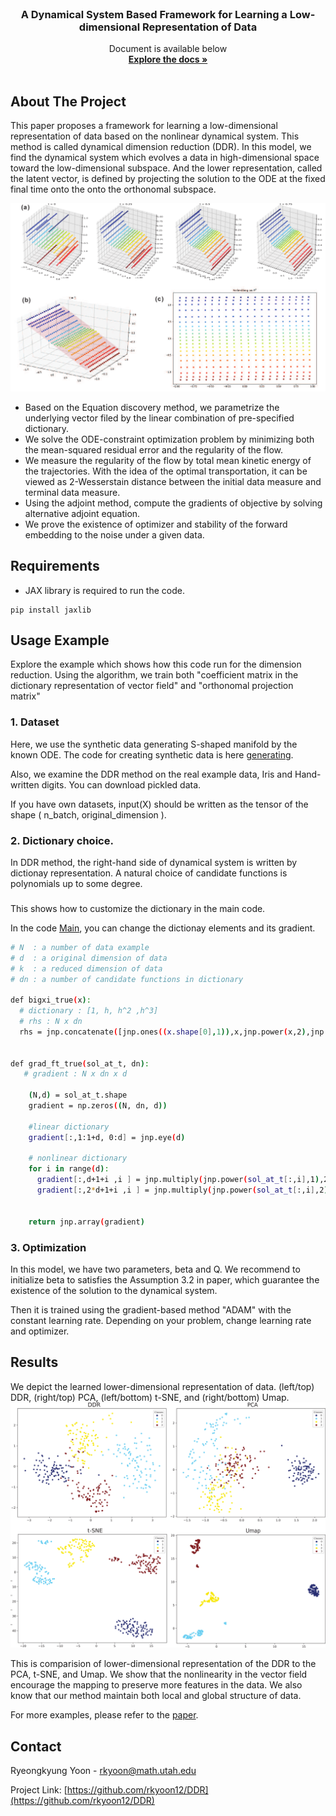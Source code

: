 
<!-- PROJECT LOGO -->
<br />
<p align="center">
 
   

  <h3 align="center">A Dynamical System Based Framework for Learning a Low-dimensional Representation of Data</h3>

  <p align="center">
    Document is available below
    <br />
    <a href="https://arxiv.org/abs/2204.08155"><strong>Explore the docs »</strong></a>
    <br />
    <br />
    
  </p>
</p>




<!-- ABOUT THE PROJECT -->
## About The Project

This paper proposes a framework for learning a low-dimensional representation of data based on the nonlinear dynamical system. This method is called dynamical dimension reduction (DDR). In this model, we find the dynamical system which evolves a data in high-dimensional space toward the low-dimensional subspace. And the lower representation, called the latent vector, is defined by projecting the solution to the ODE at the fixed final time onto the onto the orthonomal subspace. 


![Digits](https://github.com/rkyoon12/DDR/blob/main/S_embedding.png)


* Based on the Equation discovery method, we parametrize the underlying vector filed by the linear combination of pre-specified dictionary.
* We solve the ODE-constraint optimization problem by minimizing both the mean-squared residual error and the regularity of the flow.
* We measure the regularity of the flow by total mean kinetic energy of the trajectories. With the idea of the optimal transportation, it can be viewed as 2-Wesserstain distance between the initial data measure and terminal data measure.
* Using the adjoint method, compute the gradients of objective by solving alternative adjoint equation. 
* We prove the existence of optimizer and stability of the forward embedding to the noise under a given data.



## Requirements
* JAX library is required to run the code. 

 ```
 pip install jaxlib
 ```
 
<!-- Usage Example -->
## Usage Example
Explore the example which shows how this code run for the dimension reduction. Using the algorithm, we train both "coefficient matrix in the dictionary representation of vector field" and "orthonomal projection matrix" 

### 1. Dataset

Here, we use the synthetic data generating S-shaped manifold by the known ODE. The code for creating synthetic data is here [generating](https://github.com/rkyoon12/DDR/blob/main/generate_data_vectorfield_3D.py).

Also, we examine the DDR method on the real example data, Iris and Hand-written digits. You can download pickled data. 

If you have own datasets, input(X) should be written as the tensor of the shape ( n_batch, original_dimension ). 

### 2. Dictionary choice. 

In DDR method, the right-hand side of dynamical system is written by dictionay representation. A natural choice of candidate functions is polynomials up to some degree.  
### 

This shows how to customize the dictionary in the main code. 

In the code [Main](https://github.com/rkyoon12/DDR/blob/main/Main.py), you can change the dictionay elements and its gradient. 

  ```sh
  # N  : a number of data example
  # d  : a original dimension of data
  # k  : a reduced dimension of data
  # dn : a number of candidate functions in dictionary
  
  def bigxi_true(x):
    # dictionary : [1, h, h^2 ,h^3]
    # rhs : N x dn
    rhs = jnp.concatenate([jnp.ones((x.shape[0],1)),x,jnp.power(x,2),jnp.power(x,3)],1)
    
  
  def grad_ft_true(sol_at_t, dn):
     # gradient : N x dn x d

      (N,d) = sol_at_t.shape
      gradient = np.zeros((N, dn, d))

      #linear dictionary
      gradient[:,1:1+d, 0:d] = jnp.eye(d)

      # nonlinear dictionary
      for i in range(d):
        gradient[:,d+1+i ,i ] = jnp.multiply(jnp.power(sol_at_t[:,i],1),2)
        gradient[:,2*d+1+i ,i ] = jnp.multiply(jnp.power(sol_at_t[:,i],2),3)
     

      return jnp.array(gradient)


  ```


### 3. Optimization

In this model, we have two parameters, beta and Q. We recommend to initialize beta to satisfies the Assumption 3.2 in paper, which guarantee the existence of the solution to the dynamical system.


Then it is trained using the gradient-based method "ADAM" with the constant learning rate. Depending on your problem, change learning rate and optimizer. 




<!-- Results -->
## Results  

We depict the learned lower-dimensional representation of data. (left/top) DDR, (right/top) PCA, (left/bottom) t-SNE, and (right/bottom) Umap.
![Digits](https://github.com/rkyoon12/DDR/blob/main/MNIST4.png)

This is comparision of lower-dimensional representation of the DDR to the PCA, t-SNE, and Umap. We show that the nonlinearity in the vector field encourage the mapping to preserve more features in the data. We also know that our method maintain both local and global structure of data. 


For more examples, please refer to the [paper](https://arxiv.org/abs/2204.08155).





<!-- CONTACT -->
## Contact
Ryeongkyung Yoon - rkyoon@math.utah.edu

Project Link: [https://github.com/rkyoon12/DDR](https://github.com/rkyoon12/DDR)


<!--stackedit_data:
eyJoaXN0b3J5IjpbNzUwNDgyOTMwLC0yMDYxNDMyNzgsLTEzMT
I5MTU0MzAsLTEzMTI5MTU0MzAsLTk4MTkwMTEzN119
-->
